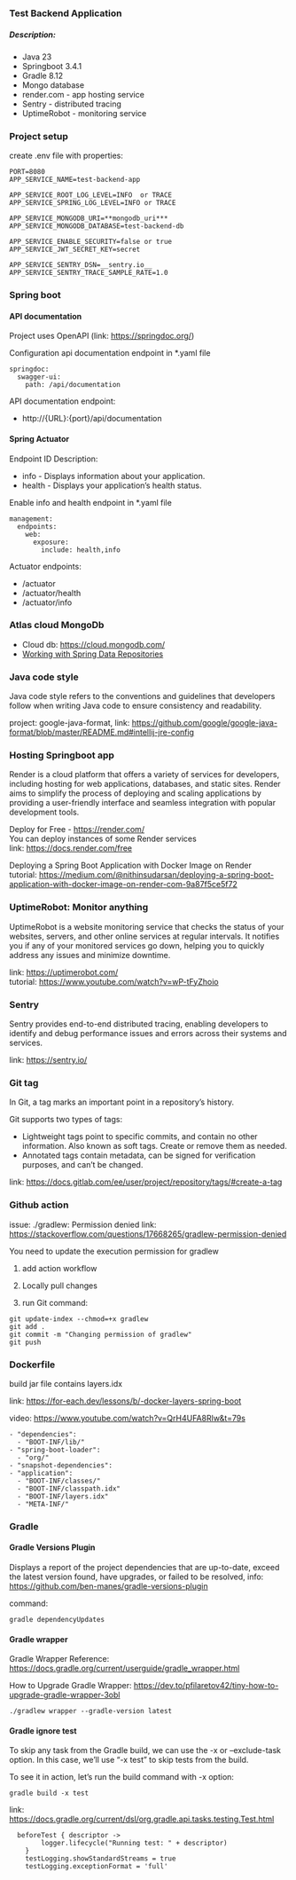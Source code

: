 ### Test Backend Application

##### Description:

* Java 23
* Springboot 3.4.1
* Gradle 8.12
* Mongo database
* render.com - app hosting service
* Sentry - distributed tracing
* UptimeRobot - monitoring service

### Project setup

create .env file with properties:

```
PORT=8080
APP_SERVICE_NAME=test-backend-app

APP_SERVICE_ROOT_LOG_LEVEL=INFO  or TRACE
APP_SERVICE_SPRING_LOG_LEVEL=INFO or TRACE

APP_SERVICE_MONGODB_URI=**mongodb_uri***
APP_SERVICE_MONGODB_DATABASE=test-backend-db

APP_SERVICE_ENABLE_SECURITY=false or true
APP_SERVICE_JWT_SECRET_KEY=secret

APP_SERVICE_SENTRY_DSN=__sentry.io__
APP_SERVICE_SENTRY_TRACE_SAMPLE_RATE=1.0
```

### Spring boot

#### API documentation

Project uses OpenAPI (link: https://springdoc.org/)

Configuration api documentation endpoint in *.yaml file

```
springdoc:
  swagger-ui:
    path: /api/documentation
```

API documentation endpoint:

* http://{URL}:{port}/api/documentation

#### Spring Actuator

Endpoint ID Description:

* info - Displays information about your application.
* health - Displays your application’s health status.

Enable info and health endpoint in *.yaml file

```
management:
  endpoints:
    web:
      exposure:
        include: health,info
```

Actuator endpoints:

* /actuator
* /actuator/health
* /actuator/info

### Atlas cloud MongoDb

* Cloud db: https://cloud.mongodb.com/
* [Working with Spring Data Repositories](https://docs.spring.io/spring-data/mongodb/docs/current/reference/html/#repositories)

### Java code style

Java code style refers to the conventions and guidelines that developers follow when writing Java code to ensure
consistency and readability.

project: google-java-format,
link: https://github.com/google/google-java-format/blob/master/README.md#intellij-jre-config

### Hosting Springboot app

Render is a cloud platform that offers a variety of services for developers, including hosting for web applications,
databases, and static sites. Render aims to simplify the process of deploying and scaling applications by providing a
user-friendly interface and seamless integration with popular development tools.

Deploy for Free - https://render.com/ <br>
You can deploy instances of some Render services <br>
link: https://docs.render.com/free

Deploying a Spring Boot Application with Docker Image on Render <br>
tutorial: https://medium.com/@nithinsudarsan/deploying-a-spring-boot-application-with-docker-image-on-render-com-9a87f5ce5f72

### UptimeRobot: Monitor anything

UptimeRobot is a website monitoring service that checks the status of your websites, servers, and other online services
at regular intervals. It notifies you if any of your monitored services go down, helping you to quickly address any
issues and minimize downtime.

link: https://uptimerobot.com/ <br>
tutorial: https://www.youtube.com/watch?v=wP-tFyZhoio <br>

### Sentry

Sentry provides end-to-end distributed tracing, enabling developers to identify and debug performance issues and errors
across their systems and services.

link: https://sentry.io/

### Git tag

In Git, a tag marks an important point in a repository’s history.

Git supports two types of tags:

* Lightweight tags point to specific commits, and contain no other information.
  Also known as soft tags. Create or remove them as needed.
* Annotated tags contain metadata, can be signed for verification purposes, and can’t be changed.

link: https://docs.gitlab.com/ee/user/project/repository/tags/#create-a-tag

### Github action

issue:  ./gradlew: Permission denied
link: https://stackoverflow.com/questions/17668265/gradlew-permission-denied

You need to update the execution permission for gradlew

1. add action workflow

2. Locally pull changes

3. run Git command:

```
git update-index --chmod=+x gradlew
git add .
git commit -m "Changing permission of gradlew"
git push
```

### Dockerfile

build jar file contains layers.idx

link: https://for-each.dev/lessons/b/-docker-layers-spring-boot

video: https://www.youtube.com/watch?v=QrH4UFA8Rlw&t=79s

```
- "dependencies":
  - "BOOT-INF/lib/"
- "spring-boot-loader":
  - "org/"
- "snapshot-dependencies":
- "application":
  - "BOOT-INF/classes/"
  - "BOOT-INF/classpath.idx"
  - "BOOT-INF/layers.idx"
  - "META-INF/"
```

### Gradle

#### Gradle Versions Plugin

Displays a report of the project dependencies that are up-to-date, exceed the latest version found, have upgrades, or
failed to be resolved, info: https://github.com/ben-manes/gradle-versions-plugin

command:

```
gradle dependencyUpdates
```

#### Gradle wrapper

Gradle Wrapper Reference:
https://docs.gradle.org/current/userguide/gradle_wrapper.html

How to Upgrade Gradle Wrapper:
https://dev.to/pfilaretov42/tiny-how-to-upgrade-gradle-wrapper-3obl

```
./gradlew wrapper --gradle-version latest
```

#### Gradle ignore test

To skip any task from the Gradle build, we can use the -x or –exclude-task option. In this case, we’ll use “-x test” to
skip tests from the build.

To see it in action, let’s run the build command with -x option:

```
gradle build -x test
```

link: https://docs.gradle.org/current/dsl/org.gradle.api.tasks.testing.Test.html

```
  beforeTest { descriptor ->
        logger.lifecycle("Running test: " + descriptor)
    }
    testLogging.showStandardStreams = true
    testLogging.exceptionFormat = 'full'
```